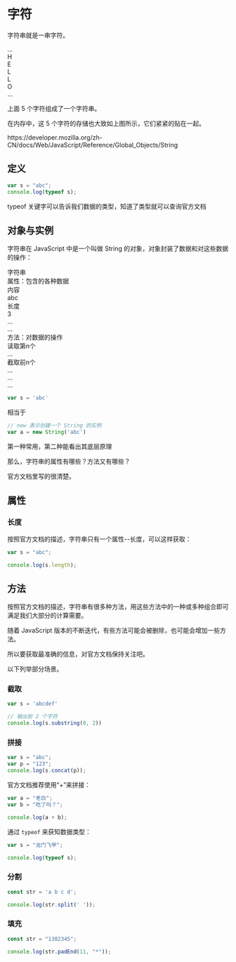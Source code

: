 # 字符

字符串就是一串字符。

<div class="flex justify-start gap-1">
  <div class="brick w-8 h-8">...</div>
  <div class="brick w-8 h-8">H</div>
  <div class="brick w-8 h-8">E</div>
  <div class="brick w-8 h-8">L</div>
  <div class="brick w-8 h-8">L</div>
  <div class="brick w-8 h-8">O</div>
  <div class="brick w-8 h-8">...</div>
</div>

上面 5 个字符组成了一个字符串。

在内存中，这 5 个字符的存储也大致如上图所示，它们紧紧的贴在一起。

<div class="o">https://developer.mozilla.org/zh-CN/docs/Web/JavaScript/Reference/Global_Objects/String</div>

## 定义

<div class="run"></div>

```JavaScript
var s = "abc";
console.log(typeof s);
```

<div class="banner">typeof 关键字可以告诉我们数据的类型，知道了类型就可以查询官方文档</div>

## 对象与实例

字符串在 JavaScript 中是一个叫做 String 的对象，对象封装了数据和对这些数据的操作：

<div class="bg-cyan flex flex-col gap-2">
  <div class="brick">字符串</div>
    <div class="bg-cyan mx-4 flex flex-col gap-2 pb-4">
      <div class="text-center bg-sky">属性：包含的各种数据</div>
      <div class="flex flex-row justify-center">
        <div class="bg-sky text-center px-4 w-36 rounded-none">内容</div>
        <div class="bg-yellow text-center px-4 w-24 rounded-none">abc</div>
      </div>
      <div class="flex flex-row justify-center">
        <div class="bg-sky text-center px-4 w-36 rounded-none">长度</div>
        <div class="bg-yellow text-center px-4 w-24 rounded-none">3</div>
      </div>
      <div class="flex flex-row justify-center">
        <div class="bg-sky text-center px-4 w-36 rounded-none">...</div>
        <div class="bg-yellow text-center px-4 w-24 rounded-none">...</div>
      </div>
    </div>
    <div class="bg-cyan mx-4 flex flex-col gap-2 mb-4 pb-4">
      <div class="text-center bg-sky">方法：对数据的操作</div>
      <div class="flex flex-row justify-center">
        <div class="bg-sky text-center px-4 w-36 rounded-none">读取第n个</div>
        <div class="bg-yellow text-center px-4 w-24 rounded-none">...</div>
      </div>
      <div class="flex flex-row justify-center">
        <div class="bg-sky text-center px-4 w-36 rounded-none">截取前n个</div>
        <div class="bg-yellow text-center px-4 w-24 rounded-none">...</div>
      </div>
      <div class="flex flex-row justify-center">
        <div class="bg-sky text-center px-4 w-36 rounded-none">...</div>
        <div class="bg-yellow text-center px-4 w-24 rounded-none">...</div>
      </div>
    </div>
</div>

```javaScript
var s = 'abc'
```

相当于

```javaScript
// new 表示创建一个 String 的实例
var a = new String('abc')
```

<div class="banner">第一种常用，第二种能看出其底层原理</div>

那么，字符串的属性有哪些？方法又有哪些？

官方文档里写的很清楚。

## 属性

### 长度

按照官方文档的描述，字符串只有一个属性--长度，可以这样获取：

<div class="run"></div>

```JavaScript
var s = "abc";

console.log(s.length);
```

## 方法

按照官方文档的描述，字符串有很多种方法，用这些方法中的一种或多种组合即可满足我们大部分的计算需要。

随着 JavaScript 版本的不断迭代，有些方法可能会被删除，也可能会增加一些方法。

所以要获取最准确的信息，对官方文档保持关注吧。

以下列举部分场景。

### 截取

<div class="run"></div>

```javaScript
var s = 'abcdef'

// 输出前 2 个字符
console.log(s.substring(0, 2))
```

### 拼接

<div class="run"></div>

```JavaScript
var s = "abc";
var p = "123";
console.log(s.concat(p));
```

官方文档推荐使用“+”来拼接：

<div class="run"></div>

```JavaScript
var a = "老白";
var b = "吃了吗？";

console.log(a + b);
```

通过 `typeof` 来获知数据类型：

<div class="run"></div>

```JavaScript
var s = "龙门飞甲";

console.log(typeof s);
```

### 分割

<div class="run"></div>

```javaScript
const str = 'a b c d';

console.log(str.split(' '));
```

### 填充

<div class="run"></div>

```javascript
const str = "1382345";

console.log(str.padEnd(11, "*"));
```
